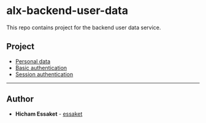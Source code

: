 # alx-backend-user-data
This repo contains project for the backend user data service.

## Project
- [Personal data](https://github.com/essaket/alx-backend-user-data/tree/main/0x00-personal_data)
- [Basic authentication](https://github.com/essaket/alx-backend-user-data/tree/main/0x01-Basic_authentication)
- [Session authentication](https://github.com/essaket/alx-backend-user-data/tree/main/0x02-Session_authentication)


---


## Author
* **Hicham Essaket** - [essaket](https://github.com/essaket)


  

  
